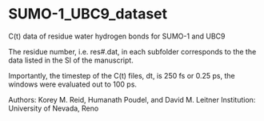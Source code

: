# SUMO-1_UBC9_dataset
C(t) data of residue water hydrogen bonds for SUMO-1 and UBC9


The residue number, i.e. res#.dat, in each subfolder corresponds to the the data listed in the SI of the manuscript.

Importantly, the timestep of the C(t) files, dt, is 250 fs or 0.25 ps, the windows were evaluated out to 100 ps.


Authors: Korey M. Reid, Humanath Poudel, and David M. Leitner
Institution: University of Nevada, Reno
